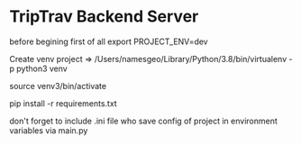 # TripTrav Backend Server

before begining first of all
export PROJECT_ENV=dev

Create venv project => /Users/namesgeo/Library/Python/3.8/bin/virtualenv -p python3 venv

source venv3/bin/activate

pip install -r requirements.txt

don't forget to include .ini file who save config of project in environment variables via main.py
